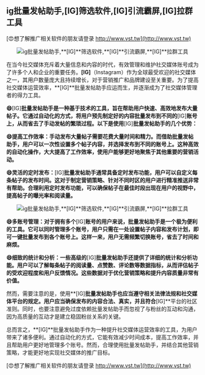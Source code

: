 ## **ig批量发帖助手,**[IG]**筛选软件,**[IG]**引流霸屏,**[IG]**拉群工具**

[😍想了解推广相关软件的朋友请登录 http://www.vst.tw](http://www.vst.tw)

 <center><img src="https://vst.tw/MP4/tuiguang/png/0.png" alt="ig批量发帖助手,**[IG]**筛选软件,**[IG]**引流霸屏,**[IG]**拉群工具"></center>

在当今社交媒体充斥着大量信息和内容的时代，有效管理和维护社交媒体账号成为了许多个人和企业的重要任务。**[IG]**（Instagram）作为全球最受欢迎的社交媒体之一，其用户数量庞大且持续增长，对于营销推广和品牌建设至关重要。为了提高社交媒体运营效率，**[IG]**批量发帖助手应运而生，并逐渐成为了社交媒体管理者的得力工具。

**😄**[IG]**批量发帖助手是一种基于技术的工具，旨在帮助用户快速、高效地发布大量帖子。它通过自动化的方式，将用户预先制定好的内容批量发布到不同的**[IG]**账号上，从而省去了手动发帖的繁琐过程。以下是使用**[IG]**批量发帖助手的几个优势：**

**😄提高工作效率：手动发布大量帖子需要花费大量时间和精力。而借助批量发帖助手，用户可以一次性设置多个帖子内容，并选择发布到不同的账号上。这种高效的自动化操作，大大提高了工作效率，使用户能够更好地聚焦于其他重要的营销活动。**

**😄灵活的定时发布：**[IG]**批量发帖助手通常具备定时发布功能，用户可以自定义每条帖子的发布时间。这对于制定营销策略、针对不同时区的用户进行精准推送非常有帮助。合理利用定时发布功能，可以确保帖子在最佳时段出现在用户的视野中，提高帖子的曝光率和阅读量。**

 <center><img src="https://vst.tw/MP4/tuiguang/png/8.png" alt="ig批量发帖助手,**[IG]**筛选软件,**[IG]**引流霸屏,**[IG]**拉群工具"></center>

**😄多账号管理：对于拥有多个**[IG]**账号的用户来说，批量发帖助手是一个极为便利的工具。它可以同时管理多个账号，用户只需在一处设置帖子内容和发布计划，即可一键批量发布到各个账号上。这样一来，用户无需频繁切换账号，省去了时间和麻烦。**

**😄细致的统计和分析：一些高级的**[IG]**批量发帖助手还提供了详细的统计和分析功能。用户可以了解每条帖子的阅读量、点赞数、评论数等数据指标，从而评估帖子的受欢迎程度和用户反馈情况。这些数据对于优化营销策略和提升内容质量非常有价值。**

然而，需要注意的是，使用**[IG]**批量发帖助手也应当遵守相关法律法规和社交媒体平台的规定。用户应当确保发布的内容合法、真实，并且符合**[IG]**平台的社区准则。同时，也要注意避免过度依赖批量发帖助手而忽视了与粉丝的互动和沟通，因为高质量的互动才是建立稳固粉丝关系的关键。

总而言之，**[IG]**批量发帖助手作为一种提升社交媒体运营效率的工具，为用户带来了诸多便利。通过自动化的方式，它能有效减少时间成本，提高工作效率，并且帮助用户更好地管理多个账号。然而，合理使用批量发帖助手，并结合其他营销策略，才能更好地实现社交媒体的推广目标。

[😍想了解推广相关软件的朋友请登录 http://www.vst.tw](http://www.vst.tw)



